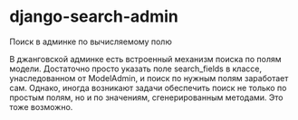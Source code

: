 # django-search-admin
Поиск в админке по вычисляемому полю

В джанговской админке есть встроенный механизм поиска по полям модели. Достаточно просто указать поле search_fields в классе, унаследованном от ModelAdmin, и поиск по нужным полям заработает сам. Однако, иногда возникают задачи обеспечить поиск не только по простым полям, но и по значениям, сгенерированным методами. Это тоже возможно.
